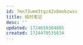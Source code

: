 ```yaml
---
id: 7mn73umm3tgz42x8mobzwxs
title: 临时笔记
desc: ''
updated: 1724650384885
created: 1724470535834
---
```


